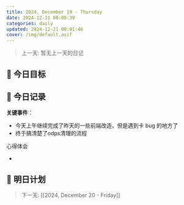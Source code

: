 ```yaml
---
title: 2024, December 19 - Thursday
date: 2024-12-21 00:00:39
categories: daily
updated: 2024-12-21 00:01:46
cover: /img/default.avif
---
```

> 上一天: 暂无上一天的日记

## 🌟 今日目标

## 📝 今日记录

**关键事件**：

- 今天上午继续完成了昨天的一些前端改造，但是遇到卡 bug 的地方了
- 终于搞清楚了odps清理的流程

心得体会

-

## 🔮 明日计划

> 下一天: [[2024, December 20 - Friday]]

